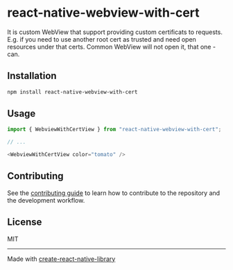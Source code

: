 # react-native-webview-with-cert

It is custom WebView that support providing custom certificats to requests. E.g. if you need to use another root cert as trusted and need open resources under that certs. Common WebView will not open it, that one - can.

## Installation

```sh
npm install react-native-webview-with-cert
```

## Usage

```js
import { WebviewWithCertView } from "react-native-webview-with-cert";

// ...

<WebviewWithCertView color="tomato" />
```

## Contributing

See the [contributing guide](CONTRIBUTING.md) to learn how to contribute to the repository and the development workflow.

## License

MIT

---

Made with [create-react-native-library](https://github.com/callstack/react-native-builder-bob)
